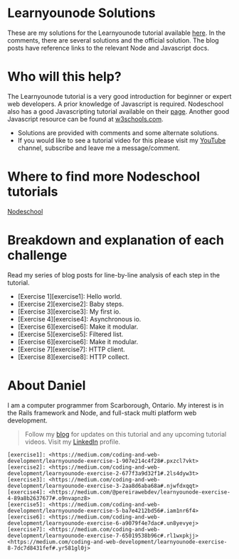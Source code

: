 # Learnyounode Solutions

These are my solutions for the Learnyounode tutorial available [here][LearnyounodeLink].  In the comments, there are several solutions and the official solution.  The blog posts have reference links to the relevant Node and Javascript docs.


# Who will this help?

The Learnyounode tutorial is a very good introduction for beginner or expert web developers.  A prior knowledge of Javascript is required.  Nodeschool also has a good Javascripting tutorial available on their [page][javascriptingLink].  Another good Javascript resource can be found at [w3schools.com][javascriptW3].

- Solutions are provided with comments and some alternate solutions.
- If you would like to see a tutorial video for this please visit my [YouTube][youtubelink] channel, subscribe and leave me a message/comment.


# Where to find more Nodeschool tutorials

[Nodeschool][nodeSchoolTutorials]


# Breakdown and explanation of each challenge

Read my series of blog posts for line-by-line analysis of each step in the tutorial.

- [Exercise 1][exercise1]:  Hello world.
- [Exercise 2][exercise2]:  Baby steps.
- [Exercise 3][exercise3]:  My first io.
- [Exercise 4][exercise4]:  Asynchronous io.
- [Exercise 6][exercise6]:  Make it modular.
- [Exercise 5][exercise5]:  Filtered list.
- [Exercise 6][exercise6]:  Make it modular.
- [Exercise 7][exercise7]:  HTTP client.
- [Exercise 8][exercise8]:  HTTP collect.


# About Daniel

I am a computer programmer from Scarborough, Ontario.  My interest is in the Rails framework and Node, and full-stack multi platform web development.


> Follow my [blog][bloglink] for updates on this tutorial and any upcoming tutorial videos.
> Visit my [LinkedIn][linkedinlink] profile.


<!-- Web Links -->

  [LearnyounodeLink]: <https://github.com/workshopper/learnyounode>
  [bloglink]: <https://medium.com/coding-and-web-development/learnyounode-92487f382e01#.4xabu4beh>
  [youtubelink]: <https://www.youtube.com/c/danielpaulgrechpereira>
  [linkedinlink]: <https://ca.linkedin.com/in/danielpaulpereira>
  [javascriptingLink]: <https://github.com/workshopper/javascripting>
  [nodeSchoolTutorials]: <https://nodeschool.io/#workshoppers>
  [javascriptW3]: <http://www.w3schools.com/js/>


<!-- Blog links -->

	[exercise1]: <https://medium.com/coding-and-web-development/learnyounode-exercise-1-907e214c4f28#.pxzcl7vkt>
	[exercise2]: <https://medium.com/coding-and-web-development/learnyounode-exercise-2-677f3a9d32f1#.2ls4dyw3t>
	[exercise3]: <https://medium.com/coding-and-web-development/learnyounode-exercise-3-2aa8d6aba68a#.njwfdxqqt>
	[exercise4]: <https://medium.com/@pereirawebdev/learnyounode-exercise-4-89a8b2637677#.o9nvapnz8>
	[exercise5]: <https://medium.com/coding-and-web-development/learnyounode-exercise-5-ba7e4212bd56#.iam1nr6f4>
	[exercise6]: <https://medium.com/coding-and-web-development/learnyounode-exercise-6-a9079f4e7dac#.un8yevyej>
	[exercise7]: <https://medium.com/coding-and-web-development/learnyounode-exercise-7-65019538b96c#.rl1wxpkjj>
	<https://medium.com/coding-and-web-development/learnyounode-exercise-8-7dc7d8431fef#.yr581gl0j>
